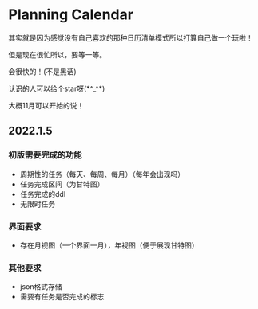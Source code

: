 # Planning Calendar

其实就是因为感觉没有自己喜欢的那种日历清单模式所以打算自己做一个玩啦！

但是现在很忙所以，要等一等。

会很快的！(不是黑话)

认识的人可以给个star呀(\*^_^\*)

大概11月可以开始的说！

## 2022.1.5
### 初版需要完成的功能
+ 周期性的任务（每天、每周、每月）（每年会出现吗）
+ 任务完成区间（为甘特图）
+ 任务完成的ddl
+ 无限时任务

### 界面要求
+ 存在月视图（一个界面一月），年视图（便于展现甘特图）


### 其他要求
+ json格式存储
+ 需要有任务是否完成的标志